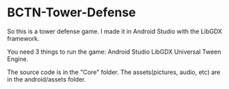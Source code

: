 # BCTN-Tower-Defense


So this is a tower defense game. I made it in Android Studio with the LibGDX framework.  

You need 3 things to run the game:
Android Studio
LibGDX
Universal Tween Engine.





The source code is in the "Core" folder. 
The assets(pictures, audio, etc) are in the android/assets folder.
